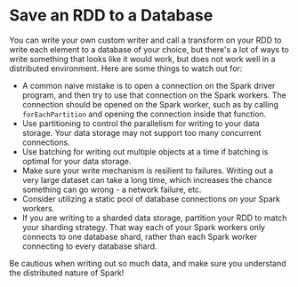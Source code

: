 # Save an RDD to a Database

You can write your own custom writer and call a transform on your RDD to write each element to a database of your choice, but there's a lot of ways to write something that looks like it would work, but does not work well in a distributed environment.  Here are some things to watch out for:

* A common naive mistake is to open a connection on the Spark driver program, and then try to use that connection on the Spark workers.  The connection should be opened on the Spark worker, such as by calling ```forEachPartition``` and opening the connection inside that function.
* Use partitioning to control the parallelism for writing to your data storage.  Your data storage may not support too many concurrent connections.
* Use batching for writing out multiple objects at a time if batching is optimal for your data storage.
* Make sure your write mechanism is resilient to failures.  Writing out a very large dataset can take a long time, which increases the chance something can go wrong - a network failure, etc.
* Consider utilizing a static pool of database connections on your Spark workers.
* If you are writing to a sharded data storage, partition your RDD to match your sharding strategy.  That way each of your Spark workers only connects to one database shard, rather than each Spark worker connecting to every database shard.

Be cautious when writing out so much data, and make sure you understand the distributed nature of Spark!
